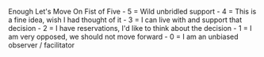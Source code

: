 Enough Let's Move On
Fist of Five
    - 5 = Wild unbridled support
    - 4 = This is a fine idea, wish I had thought of it
    - 3 = I can live with and support that decision
    - 2 = I have reservations, I'd like to think about the decision
    - 1 = I am very opposed, we should not move forward
    - 0 = I am an unbiased observer / facilitator
